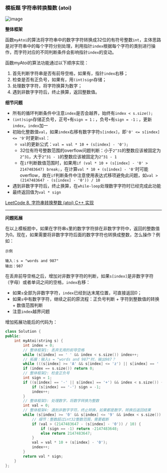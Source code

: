 ### 模板题 字符串转换整数 (atoi)

![image](https://user-images.githubusercontent.com/86143164/128978946-c280c968-fae3-4f1e-b5fe-c3ae66218ccd.png)

**整体框架**
</br>

函数`myAtoi`的算法将字符串中的数字字符转换成32位的有符号整数`int`，主体思路是对字符串中的每个字符分别处理，利用指针`index`根据每个字符的类别进行操作，而字符对应的不同判断条件会影响指针`index`的变动。
</br>

函数myAtoi的算法功能通过以下顺序实现：

1. 首先判断字符串是否有前导空格，如果有，指针`index`右移；
2. 检查是否有正负号，如果有，用`(int)sign`存储；
3. 处理数字字符，将字符换算为数字；
4. 遇到非数字字符后，终止换算，返回整数值。

**细节问题**
- 所有的循环判断条件中注意`index`是否会越界，始终有`index < s.size();`
- `(int)sign`存储正负号，正号`+`有`sign = 1；`，负号`+`有`sign = -1；`，更新`index`，`index`加一
- 初始化整数值`val`，如果`index`右移有数字字符`s[index]`，即`'0' <= s[index] <= '9'`时更新`val`：
  - `val`的更新公式：`val = val * 10 + (s[index] - '0');`
  - 32位有符号整数范围的overflow问题判断：小于`2^31`的整数应该被固定为`2^31`，大于`2^31 - 1`的整数应该被固定为`2^31 - 1`
  - 在`if`判断数值范围时，如果用`if (val * 10 + (s[index] - '0' > 2147483647) break;`，在计算`val * 10 + (s[index] - '0'`时可能overflow，故在`if`判断条件中注意使用表达式移项避免此问题，如`val > (2147483647 - (s[index] - '0')) / 10`
- 遇到非数字字符后，终止换算，在`while-loop`处理数字字符时已经完成此功能
- 最终返回值为`val * sign`


[LeetCode 8. 字符串转换整数 (atoi) C++ 实现](https://github.com/AdaSheng07/Algorithm-start-from-zero-w-YudongLee/blob/main/Week%208/LeetCode%208.%20%E5%AD%97%E7%AC%A6%E4%B8%B2%E8%BD%AC%E6%8D%A2%E6%95%B4%E6%95%B0%20(atoi)%20C%2B%2B.md)

-------

**问题拓展**

在以上模板题中，如果在字符串`s`里的数字字符排在非数字字符中，返回的整数值为0。现在，如果需要将非数字字符后面的数字字符也转换成整数，怎么操作？例如：
```
示例

输入：s = "words and 987"
输出：987
```
在丢弃前导空格之后，增加对非数字字符的判断，如果`s[index]`是非数字字符（字母）或者单词之间的空格，`index`右移：
- 如果`s`全部为非数字字符，`index`已经到达末尾位置，可直接返回0；
- 如果`s`中有数字字符，继续之前的原流程：正负号判断 + 字符到整数值的转换 + 数值范围判断
- 注意`index`越界问题

增加拓展功能后的代码为：

```C++
class Solution {
public:
    int myAtoi(string s) {
        int index = 0;
        // 整体框架1: 丢弃无用的前导空格
        while (s[index] == ' ' && index < s.size()) index++; 
        // 拓展：输入s = "words and 987"时，输出987？
        while (((s[index] >= 'A' && s[index] <= 'z') || s[index] == ' ' ) && index < s.size()) index++;
        if (index == s.size()) return 0;
        // 整体框架2: 检查正负号
        int sign = 1;
        if ((s[index] == '-' || s[index] == '+') && index < s.size()) {
            if (s[index] == '-') sign = -1;
            index++;
        }
        // 整体框架3: 处理数字，将数字转换为整数
        int val = 0;
        // 整体框架4: 遇到非数字字符，终止转换，如果都是数字，转换后返回结果
        while (s[index] >= '0' && s[index] <= '9' && index < s.size()) {
            // 细节：整数超过int32整数范围，需要截断
            if (val > (2147483647 - (s[index] - '0')) / 10) {
                if (sign == -1) return -2147483648;
                else return 2147483647;
            }
            val = val * 10 + (s[index] - '0');
            index++;
        }
        return val * sign;
    }
};
```





